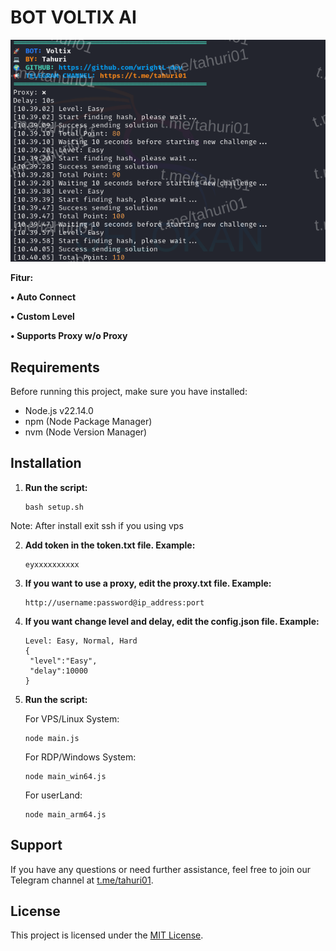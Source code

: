 # BOT VOLTIX AI

![Fitur Voltix](voltix.png)

**Fitur:**

**• Auto Connect**

**• Custom Level**

**• Supports Proxy w/o Proxy**

## Requirements

Before running this project, make sure you have installed:

- Node.js v22.14.0
- npm (Node Package Manager)
- nvm (Node Version Manager)

## Installation

1. **Run the script:**
   ```plaintext
   bash setup.sh

Note: After install exit ssh if you using vps

2. **Add token in the token.txt file. Example:**

    ```plaintext
    eyxxxxxxxxxx

3. **If you want to use a proxy, edit the proxy.txt file. Example:**
   ```plaintext
   http://username:password@ip_address:port

4. **If you want change level and delay, edit the config.json file. Example:**
   ```plaintext
   Level: Easy, Normal, Hard
   {
    "level":"Easy",
    "delay":10000
   }

6. **Run the script:**

   For VPS/Linux System:
   ```plaintext
   node main.js
   ```
    For RDP/Windows System:
   ```plaintext
   node main_win64.js
   ```
   For userLand: 
   ```plaintext
   node main_arm64.js
   ````

## Support

If you have any questions or need further assistance, feel free to join our Telegram channel at [t.me/tahuri01](https://t.me/tahuri01).

## License

This project is licensed under the [MIT License](LICENSE).
